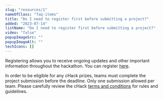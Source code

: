 ```yaml
---
slug: "resources/1"
nameOfClass: "faq-items"
title: "Do I need to register first before submitting a project?"
added: "2023-07-14"
listName: "Do I need to register first before submitting a project?"
video: "false"
popupImageSrc: ""
popupImageAlt: ""
techIcons: []
---
```


Registering allows you to receive ongoing updates and other important information throughout the hackathon. You can register [here](https://docs.google.com/forms/d/e/1FAIpQLSdZYLzp10iAO7CpWte9rc8cYH5T2LZnMk0R0sHx2IsgwqPNzQ/viewform).

In order to be eligible for any cHack prizes, teams must complete the project submission before the deadline. Only one submission allowed per team. Please carefully review the cHack [terms and conditions](/toc) for rules and guidelines.
